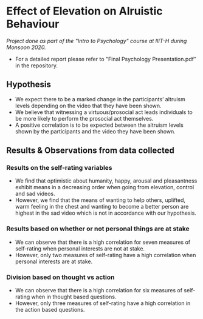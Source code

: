 # Effect of Elevation on Alruistic Behaviour 

*Project done as part of the "Intro to Psychology" course at IIIT-H during Monsoon 2020.*
- For a detailed report please refer to "Final Psychology Presentation.pdf" in the repository.

## Hypothesis

- We expect there to be a marked change in the participants’ altruism levels depending on the video that they have been shown. 
- We believe that witnessing a virtuous/prosocial act leads individuals to be more likely to perform the prosocial act themselves.
- A positive correlation is to be expected between  the altruism levels shown by the participants and the video they have been shown.

## Results & Observations from data collected

### Results on the self-rating variables
- We find that optimistic about humanity, happy, arousal and pleasantness exhibit means in a decreasing order when going from elevation, control and sad videos. 
- However, we find that the means of wanting to help others, uplifted, warm feeling in the chest  and wanting to become a better person are highest in the sad video which is not in accordance with our hypothesis.

### Results based on whether or not personal things are at stake
- We can observe that there is a high correlation for seven measures of self-rating when personal interests are not at stake.
- However, only two measures of self-rating have a high correlation when personal interests are at stake.

### Division based on thought vs action
- We can observe that there is a high correlation for six measures of self-rating when in thought  based questions.
- However, only three measures of self-rating have a high correlation in the action based questions.



